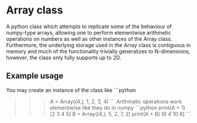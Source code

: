 # Array class

A python class which attempts to replicate some of the behaviour of numpy-type arrays, allowing one to perform elementwise arithmetic operations on numbers as well as other instances of the Array class. Furthermore, the underlying storage used in the Array class is contiguous in memory and much of the functionality trivially generalizes to N-dimensions, however, the class only fully supports up to 2D.

## Example usage
You may create an instance of the class like
´´´python
>>> A = Array((4,), 1, 2, 3, 4)
´´´
Arithmatic operations work elementwise like they do in numpy
´´´python
>>> print(A + 1)
[2 3 4 5]
>>> B = Array((4,), 5, 2, 7, 2)
>>> print(A + B)
[6 4 10 6]
´´´

